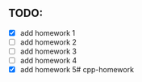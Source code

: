 ## TODO:
 - [x] add homework 1
 - [ ] add homework 2
 - [ ] add homework 3
 - [ ] add homework 4
 - [x] add homework 5# cpp-homework